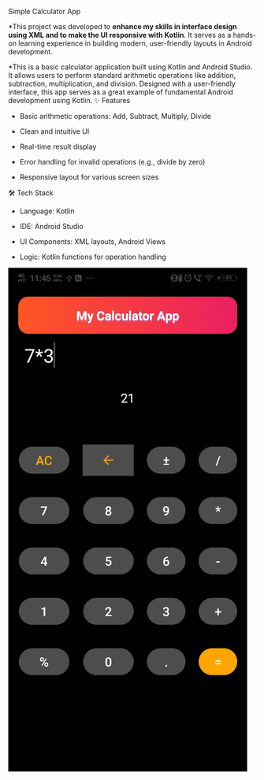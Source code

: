 Simple Calculator App


*This project was developed to **enhance my skills in interface design using XML and to make the UI responsive with Kotlin**. It serves as a hands-on learning experience in building modern, user-friendly layouts in Android development.



*This is a basic calculator application built using Kotlin and Android Studio. It allows users to perform standard arithmetic operations like addition, subtraction, multiplication, and division. Designed with a user-friendly interface, this app serves as a great example of fundamental Android development using Kotlin.
✨ Features

   * Basic arithmetic operations: Add, Subtract, Multiply, Divide

   * Clean and intuitive UI

   * Real-time result display

   * Error handling for invalid operations (e.g., divide by zero)

   * Responsive layout for various screen sizes

🛠️ Tech Stack

   * Language: Kotlin

   * IDE: Android Studio

   * UI Components: XML layouts, Android Views

   * Logic: Kotlin functions for operation handling






![App Ui](UserInterface/UserInterface.jpg)
